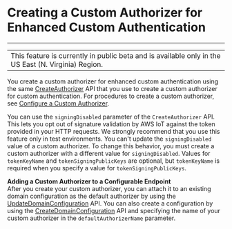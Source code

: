 # Creating a Custom Authorizer for Enhanced Custom Authentication<a name="enhanced-custom-auth-create"></a>


****  

|  | 
| --- |
| This feature is currently in public beta and is available only in the US East \(N\. Virginia\) Region\. | 

You create a custom authorizer for enhanced custom authentication using the same [CreateAuthorizer](https://docs.aws.amazon.com/iot/latest/apireference/API_CreateAuthorizer.html) API that you use to create a custom authorizer for custom authentication\. For procedures to create a custom authorizer, see [Configure a Custom Authorizer](config-custom-auth.html)\.

You can use the `signingDisabled` parameter of the `CreateAuthorizer` API\. This lets you opt out of signature validation by AWS IoT against the token provided in your HTTP requests\. We strongly recommend that you use this feature only in test environments\. You can't update the `signingDisabled` value of a custom authorizer\. To change this behavior, you must create a custom authorizer with a different value for `signingDisabled`\. Values for `tokenKeyName` and `tokenSigningPublicKeys` are optional, but `tokenKeyName` is required when you specify a value for `tokenSigningPublicKeys`\. 

**Adding a Custom Authorizer to a Configurable Endpoint**  
After you create your custom authorizer, you can attach it to an existing domain configuration as the default authorizer by using the [UpdateDomainConfiguration](https://docs.aws.amazon.com/iot/latest/apireference/API_UpdateDomainConfiguration.html) API\. You can also create a configuration by using the [CreateDomainConfiguration](https://docs.aws.amazon.com/iot/latest/apireference/API_CreateDomainConfiguration) API and specifying the name of your custom authorizer in the `defaultAuthorizerName` parameter\.